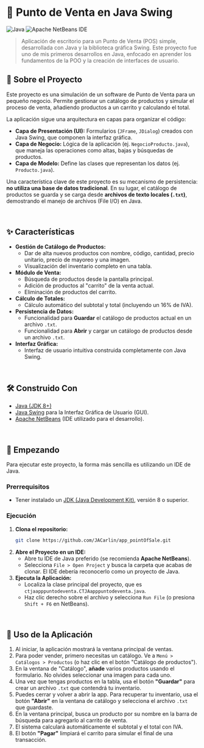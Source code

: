 # 🛒 Punto de Venta en Java Swing

![Java](https://img.shields.io/badge/Java-ED8B00?style=for-the-badge&logo=openjdk&logoColor=white)
![Apache NetBeans IDE](https://img.shields.io/badge/NetBeans-1B6AC6?style=for-the-badge&logo=apache-netbeans-ide&logoColor=white)

> Aplicación de escritorio para un Punto de Venta (POS) simple, desarrollada con Java y la biblioteca gráfica Swing. Este proyecto fue uno de mis primeros desarrollos en Java, enfocado en aprender los fundamentos de la POO y la creación de interfaces de usuario.

## 📜 Sobre el Proyecto

Este proyecto es una simulación de un software de Punto de Venta para un pequeño negocio. Permite gestionar un catálogo de productos y simular el proceso de venta, añadiendo productos a un carrito y calculando el total.

La aplicación sigue una arquitectura en capas para organizar el código:
* **Capa de Presentación (UI):** Formularios (`JFrame`, `JDialog`) creados con Java Swing, que componen la interfaz gráfica.
* **Capa de Negocio:** Lógica de la aplicación (ej. `NegocioProducto.java`), que maneja las operaciones como altas, bajas y búsquedas de productos.
* **Capa de Modelo:** Define las clases que representan los datos (ej. `Producto.java`).

Una característica clave de este proyecto es su mecanismo de persistencia: **no utiliza una base de datos tradicional**. En su lugar, el catálogo de productos se guarda y se carga desde **archivos de texto locales (`.txt`)**, demostrando el manejo de archivos (File I/O) en Java.

<br>

## ✨ Características

* **Gestión de Catálogo de Productos:**
    * Dar de alta nuevos productos con nombre, código, cantidad, precio unitario, precio de mayoreo y una imagen.
    * Visualización del inventario completo en una tabla.
* **Módulo de Venta:**
    * Búsqueda de productos desde la pantalla principal.
    * Adición de productos al "carrito" de la venta actual.
    * Eliminación de productos del carrito.
* **Cálculo de Totales:**
    * Cálculo automático del subtotal y total (incluyendo un 16% de IVA).
* **Persistencia de Datos:**
    * Funcionalidad para **Guardar** el catálogo de productos actual en un archivo `.txt`.
    * Funcionalidad para **Abrir** y cargar un catálogo de productos desde un archivo `.txt`.
* **Interfaz Gráfica:**
    * Interfaz de usuario intuitiva construida completamente con Java Swing.

<br>

## 🛠️ Construido Con

* [Java (JDK 8+)](https://www.oracle.com/java/technologies/downloads/)
* [Java Swing](https://docs.oracle.com/javase/tutorial/uiswing/index.html) para la Interfaz Gráfica de Usuario (GUI).
* [Apache NetBeans](https://netbeans.apache.org/) (IDE utilizado para el desarrollo).

<br>

## 🚀 Empezando

Para ejecutar este proyecto, la forma más sencilla es utilizando un IDE de Java.

### Prerrequisitos

* Tener instalado un [JDK (Java Development Kit)](https://www.oracle.com/java/technologies/downloads/), versión 8 o superior.

### Ejecución

1.  **Clona el repositorio:**
    ```bash
    git clone https://github.com/JACarlin/app_pointOfSale.git
    ```
2.  **Abre el Proyecto en un IDE:**
    * Abre tu IDE de Java preferido (se recomienda **Apache NetBeans**).
    * Selecciona `File > Open Project` y busca la carpeta que acabas de clonar. El IDE debería reconocerlo como un proyecto de Java.
3.  **Ejecuta la Aplicación:**
    * Localiza la clase principal del proyecto, que es `ctjaapppuntodeventa.CTJAapppuntodeventa.java`.
    * Haz clic derecho sobre el archivo y selecciona `Run File` (o presiona `Shift + F6` en NetBeans).

<br>

## 📖 Uso de la Aplicación

1.  Al iniciar, la aplicación mostrará la ventana principal de ventas.
2.  Para poder vender, primero necesitas un catálogo. Ve a `Menú > Catálogos > Productos` (o haz clic en el botón "Catálogo de productos").
3.  En la ventana de "Catálogo", **añade** varios productos usando el formulario. No olvides seleccionar una imagen para cada uno.
4.  Una vez que tengas productos en la tabla, usa el botón **"Guardar"** para crear un archivo `.txt` que contendrá tu inventario.
5.  Puedes cerrar y volver a abrir la app. Para recuperar tu inventario, usa el botón **"Abrir"** en la ventana de catálogo y selecciona el archivo `.txt` que guardaste.
6.  En la ventana principal, busca un producto por su nombre en la barra de búsqueda para agregarlo al carrito de venta.
7.  El sistema calculará automáticamente el subtotal y el total con IVA.
8.  El botón **"Pagar"** limpiará el carrito para simular el final de una transacción.

<br>
